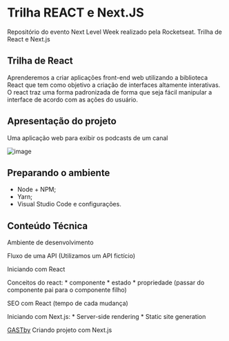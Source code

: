 # Trilha REACT e Next.JS
Repositório do evento Next Level Week realizado pela Rocketseat. Trilha de React e Next.js

## Trilha de React
Aprenderemos a criar aplicações front-end web utilizando a biblioteca React que tem como objetivo a criação de interfaces altamente interativas. O react traz uma forma padronizada de forma que seja fácil manipular a interface de acordo com as ações do usuário.

## Apresentação do projeto
Uma aplicação web para exibir os podcasts de um canal

![image](https://user-images.githubusercontent.com/49700354/115946266-6e72d080-a496-11eb-8581-7a9f5b6f830a.png)

## Preparando o ambiente
- Node + NPM;
- Yarn;
- Visual Studio Code e configurações.

## Conteúdo Técnica

Ambiente de desenvolvimento

Fluxo de uma API (Utilizamos um API fictício)

Iniciando com React

Conceitos do react: 
    * componente
    * estado
    * propriedade (passar do componente pai para o componente filho)

SEO com React (tempo de cada mudança)

Iniciando com Next.js: 
    * Server-side rendering 
    * Static site generation
  
[GASTby](https://www.gatsbyjs.com/docs/tutorial/)
Criando projeto com Next.js



